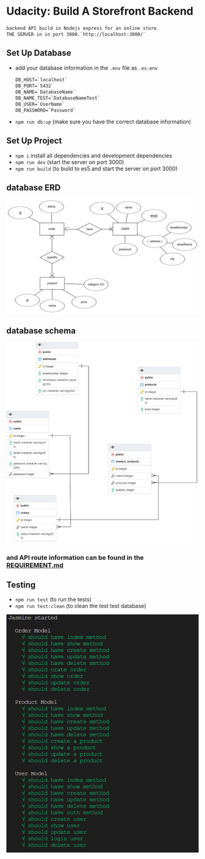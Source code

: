 # Udacity: Build A Storefront Backend

    backend API build in Nodejs express for an online store.
    THE SERVER in in port 3000.`http://localhost:3000/`

## Set Up Database

- add your database information in the `.env` file as `.ex.env`

      DB_HOST=`localhost`
      DB_PORT=`5432`
      DB_NAME=`DatabaseName`
      DB_NAME_TEST=`DatabaseNameTest`
      DB_USER=`UserName`
      DB_PASSWORD=`Password`

- `npm run db:up` (make sure you have the correct database information)

## Set Up Project

- `npm i` install all dependencies and development dependencies
- `npm run dev` (start the server on port 3000)
- `npm run build` (to build to es5 and start the server on port 3000)

## database ERD

!['migrate database'](./docs/ERD.png)

## database schema

!['migrate database'](./docs/Schema.png)

### and API route information can be found in the [REQUIREMENT.md](REQUIREMENTS.md)

## Testing

- `npm run test` (to run the tests)
- `npm run test:clean` (to clean the test test database)

!['migrate database'](./docs/test.png)
